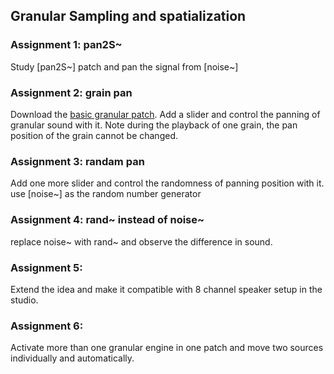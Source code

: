 ## Granular Sampling and spatialization

### Assignment 1: pan2S~
Study [pan2S~] patch and pan the signal from [noise~]

### Assignment 2: grain pan
Download the [basic granular patch](K7/basic.zip). Add a slider and control the panning of granular sound with it. Note during the playback of one grain, the pan position of the   grain cannot be changed.

### Assignment 3: randam pan
Add one more slider and control the randomness of panning position with it. use [noise~] as the random number generator

### Assignment 4: rand~ instead of noise~
replace noise~ with rand~ and observe the difference in sound.


### Assignment 5:
Extend the idea and make it compatible with 8 channel speaker setup in the studio.

### Assignment 6:
Activate more than one granular engine in one patch and move two sources individually and automatically.